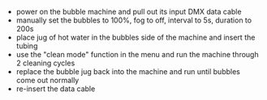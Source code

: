 
- power on the bubble machine and pull out its input DMX data cable
- manually set the bubbles to 100%, fog to off, interval to 5s, duration to 200s
- place jug of hot water in the bubbles side of the machine and insert the tubing
- use the "clean mode" function in the menu and run the machine through 2 cleaning cycles
- replace the bubble jug back into the machine and run until bubbles come out normally
- re-insert the data cable